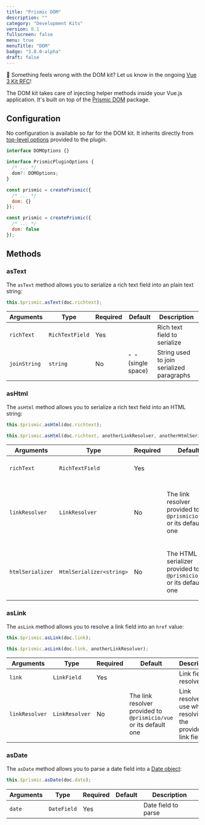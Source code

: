 ```yaml
---
title: "Prismic DOM"
description: ""
category: "Development Kits"
version: 0.1
fullscreen: false
menu: true
menuTitle: "DOM"
badge: "3.0.0-alpha"
draft: false
---
```


<d-alert type="info">

🤔 Something feels wrong with the DOM kit? Let us know in the ongoing [Vue 3 Kit RFC](https://github.com/prismicio/prismic-vue/issues/46)!

</d-alert>

The DOM kit takes care of injecting helper methods inside your Vue.js application. It's built on top of the [Prismic DOM](https://github.com/prismicio/prismic-dom) package.

## Configuration

No configuration is available so far for the DOM kit. It inherits directly from [top-level options](/references#configuration) provided to the plugin.

<style>
  .code-group {
    margin-top: 16px;
    margin-bottom: 40px;
  }

  code .token.builtin {
    color: #bef264;
  }
</style>

<d-code-group>
  <d-code-block label="Interface" active>

```typescript
interface DOMOptions {}

interface PrismicPluginOptions {
  /* ... */
  dom?: DOMOptions;
}
```

  </d-code-block>
  <d-code-block label="Defaults">

```javascript
const prismic = createPrismic({
  /* ... */
  dom: {}
});
```

  </d-code-block>
  <d-code-block label="Disabling the Kit">

```javascript
const prismic = createPrismic({
  /* ... */
  dom: false
});
```

  </d-code-block>
</d-code-group>

## Methods

### asText

The `asText` method allows you to serialize a rich text field into an plain text string:

<d-code-group>
  <d-code-block label="Basic" active>

```javascript
this.$prismic.asText(doc.richtext);
```

  </d-code-block>
</d-code-group>

| Arguments    | Type            | Required | Default              | Description                               |
| ------------ | --------------- | -------- | -------------------- | ----------------------------------------- |
| `richText`   | `RichTextField` | Yes      |                      | Rich text field to serialize              |
| `joinString` | `string`        | No       | `" "` (single space) | String used to join serialized paragraphs |

### asHtml

The `asHtml` method allows you to serialize a rich text field into an HTML string:

<d-code-group>
  <d-code-block label="Basic" active>

```javascript
this.$prismic.asHtml(doc.richtext);
```

  </d-code-block>
  <d-code-block label="Manual">

```javascript
this.$prismic.asHtml(doc.richtext, anotherLinkResolver, anotherHtmlSerializer);
```

  </d-code-block>
</d-code-group>

| Arguments        | Type                     | Required | Default                                                             | Description                                                         |
| ---------------- | ------------------------ | -------- | ------------------------------------------------------------------- | ------------------------------------------------------------------- |
| `richText`       | `RichTextField`          | Yes      |                                                                     | Rich text field to serialize                                        |
| `linkResolver`   | `LinkResolver`           | No       | The link resolver provided to `@prismicio/vue` or its default one   | Link resolver to use when resolving links inside the provided field |
| `htmlSerializer` | `HtmlSerializer<string>` | No       | The HTML serializer provided to `@prismicio/vue` or its default one | HTML serializer to use when serializing the provided field          |

### asLink

The `asLink` method allows you to resolve a link field into an `href` value:

<d-code-group>
  <d-code-block label="Basic" active>

```javascript
this.$prismic.asLink(doc.link);
```

  </d-code-block>
  <d-code-block label="Manual">

```javascript
this.$prismic.asLink(doc.link, anotherLinkResolver);
```

  </d-code-block>
</d-code-group>

| Arguments      | Type           | Required | Default                                                           | Description                                                 |
| -------------- | -------------- | -------- | ----------------------------------------------------------------- | ----------------------------------------------------------- |
| `link`         | `LinkField`    | Yes      |                                                                   | Link field to resolve                                       |
| `linkResolver` | `LinkResolver` | No       | The link resolver provided to `@prismicio/vue` or its default one | Link resolver to use when resolving the provided link field |

### asDate

The `asDate` method allows you to parse a date field into a [Date object](https://developer.mozilla.org/en-US/docs/Web/JavaScript/Reference/Global_Objects/Date):

<d-code-group>
  <d-code-block label="Basic" active>

```javascript
this.$prismic.asDate(doc.date);
```

  </d-code-block>
</d-code-group>

| Arguments | Type        | Required | Default | Description         |
| --------- | ----------- | -------- | ------- | ------------------- |
| `date`    | `DateField` | Yes      |         | Date field to parse |
